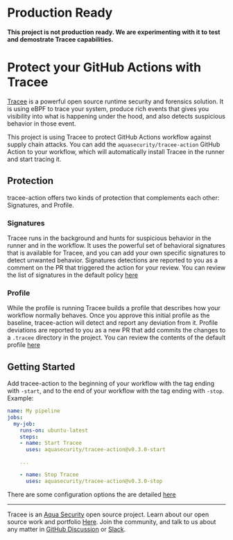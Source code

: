 # Production Ready

**This project is not production ready. We are experimenting with it to test and demostrate Tracee capabilities.**

# Protect your GitHub Actions with Tracee

[Tracee](https://github.com/aquasecurity/tracee) is a powerful open source runtime security and forensics solution. It is using eBPF to trace your system, produce rich events that gives you visibility into what is happening under the hood, and also detects suspicious behavior in those event.

This project is using Tracee to protect GitHub Actions workflow against supply chain attacks. You can add the `aquasecurity/tracee-action` GitHub Action to your workflow, which will automatically install Tracee in the runner and start tracing it.

## Protection

tracee-action offers two kinds of protection that complements each other: Signatures, and Profile.

### Signatures

Tracee runs in the background and hunts for suspicious behavior in the runner and in the workflow. It uses the powerful set of behavioral signatures that is available for Tracee, and you can add your own specific signatures to detect unwanted behavior.
Signatures detections are reported to you as a comment on the PR that triggered the action for your review.
You can review the list of signatures in the default policy [here](policies/signatures.yaml)

### Profile

While the profile is running Tracee builds a profile that describes how your workflow normally behaves. Once you approve this initial profile as the baseline, tracee-action will detect and report any deviation from it.
Profile deviations are reported to you as a new PR that add commits the changes to a `.tracee` directory in the project.
You can review the contents of the default profile [here](docs/profile.md)

## Getting Started

Add tracee-action to the beginning of your workflow with the tag ending with `-start`, and to the end of your workflow with the tag ending with `-stop`.
Example:

```yaml
name: My pipeline
jobs:
  my-job:
    runs-on: ubuntu-latest
    steps:
    - name: Start Tracee
      uses: aquasecurity/tracee-action@v0.3.0-start

    ...

    - name: Stop Tracee
      uses: aquasecurity/tracee-action@v0.3.0-stop
```

There are some configuration options the are detailed [here](docs/config.md)

---

Tracee is an [Aqua Security] open source project.
Learn about our open source work and portfolio [Here].
Join the community, and talk to us about any matter in [GitHub Discussion] or [Slack].

[Aqua Security]: https://aquasec.com
[GitHub Discussion]: https://github.com/aquasecurity/tracee/discussions
[Slack]: https://slack.aquasec.com
[Here]: https://www.aquasec.com/products/open-source-projects/
